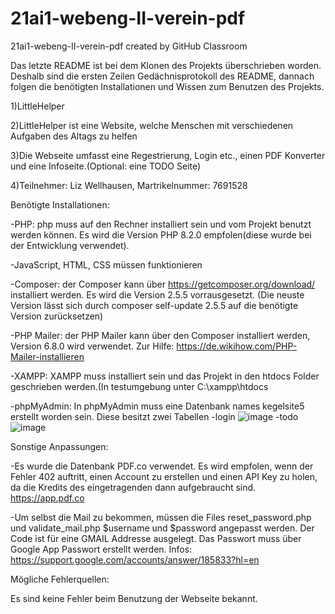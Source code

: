 # 21ai1-webeng-II-verein-pdf
21ai1-webeng-II-verein-pdf created by GitHub Classroom

Das letzte README ist bei dem Klonen des Projekts überschrieben worden. Deshalb sind die ersten Zeilen Gedächnisprotokoll des README, dannach folgen die benötigten Installationen und Wissen zum Benutzen des Projekts.

1)LittleHelper

2)LittleHelper ist eine Website, welche Menschen mit verschiedenen Aufgaben des Altags zu helfen

3)Die Webseite umfasst eine Regestrierung, Login etc., einen PDF Konverter und eine Infoseite.(Optional: eine TODO Seite)

4)Teilnehmer: Liz Wellhausen, Martrikelnummer: 7691528

Benötigte Installationen:

-PHP: php muss auf den Rechner installiert sein und vom Projekt benutzt werden können. Es wird die Version PHP 8.2.0 empfolen(diese wurde bei der Entwicklung verwendet).

-JavaScript, HTML, CSS müssen funktionieren

-Composer: der Composer kann über https://getcomposer.org/download/ installiert werden. Es wird die Version 2.5.5 vorrausgesetzt. (Die neuste Version lässt sich durch composer self-update 2.5.5 auf die benötigte Version zurücksetzen)

-PHP Mailer: der PHP Mailer kann über den Composer installiert werden, Version 6.8.0 wird verwendet. Zur Hilfe: https://de.wikihow.com/PHP-Mailer-installieren

-XAMPP: XAMPP muss installiert sein und das Projekt in den htdocs Folder geschrieben werden.(In testumgebung unter C:\\xampp\\htdocs

  -phpMyAdmin: In phpMyAdmin muss eine Datenbank names kegelsite5 erstellt worden sein. Diese besitzt zwei Tabellen
    -login
    ![image](https://github.com/DHBW-Vilas/21ai1-webeng-II-verein-pdf/assets/73017201/b950bf7d-5e59-493e-bd30-c482bd7ad1c9)
    -todo
    ![image](https://github.com/DHBW-Vilas/21ai1-webeng-II-verein-pdf/assets/73017201/81ef6ddb-d751-4438-b6de-bb08ec3d2553)

Sonstige Anpassungen:

-Es wurde die Datenbank PDF.co verwendet. Es wird empfolen, wenn der Fehler 402 auftritt, einen Account zu erstellen und einen API Key zu holen, da die Kredits des eingetragenden dann aufgebraucht sind. https://app.pdf.co

-Um selbst die Mail zu bekommen, müssen die Files reset_password.php und validate_mail.php $username und $password angepasst werden. Der Code ist für eine GMAIL Addresse ausgelegt. Das Passwort muss über Google App Passwort erstellt werden. Infos: https://support.google.com/accounts/answer/185833?hl=en

Mögliche Fehlerquellen:

Es sind keine Fehler beim Benutzung der Webseite bekannt.

